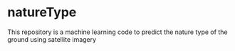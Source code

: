 # natureType
This repository is a machine learning code to predict the nature type of the ground using satellite imagery
